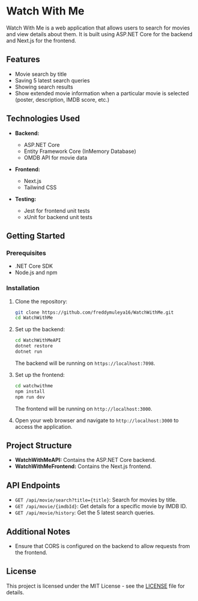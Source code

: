# Watch With Me

Watch With Me is a web application that allows users to search for movies and view details about them. It is built using ASP.NET Core for the backend and Next.js for the frontend.

## Features

- Movie search by title
- Saving 5 latest search queries
- Showing search results
- Show extended movie information when a particular movie is selected (poster, description, IMDB score, etc.)

## Technologies Used

- **Backend:**
  - ASP.NET Core
  - Entity Framework Core (InMemory Database)
  - OMDB API for movie data

- **Frontend:**
  - Next.js
  - Tailwind CSS

- **Testing:**
  - Jest for frontend unit tests
  - xUnit for backend unit tests

## Getting Started

### Prerequisites

- .NET Core SDK
- Node.js and npm

### Installation

1. Clone the repository:

   ```bash
   git clone https://github.com/freddymuleya16/WatchWithMe.git
   cd WatchWithMe
   ```

2. Set up the backend:

   ```bash
   cd WatchWithMeAPI
   dotnet restore
   dotnet run
   ```

   The backend will be running on `https://localhost:7098`.

3. Set up the frontend:

   ```bash
   cd watchwithme
   npm install
   npm run dev
   ```

   The frontend will be running on `http://localhost:3000`.

4. Open your web browser and navigate to `http://localhost:3000` to access the application.

## Project Structure

- **WatchWithMeAPI:** Contains the ASP.NET Core backend.
- **WatchWithMeFrontend:** Contains the Next.js frontend.

## API Endpoints

- `GET /api/movie/search?title={title}`: Search for movies by title.
- `GET /api/movie/{imdbId}`: Get details for a specific movie by IMDB ID.
- `GET /api/movie/history`: Get the 5 latest search queries.

## Additional Notes

- Ensure that CORS is configured on the backend to allow requests from the frontend.

## License

This project is licensed under the MIT License - see the [LICENSE](LICENSE) file for details.
 